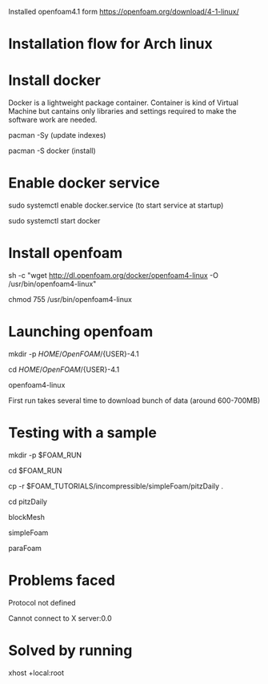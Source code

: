  Installed openfoam4.1 form https://openfoam.org/download/4-1-linux/
 
 # Installation flow for Arch linux
 
 # Install docker
 Docker is a lightweight package container. Container is kind of Virtual Machine but cantains only libraries and settings required to make the software work are needed. 
 
 pacman -Sy  (update indexes)
 
 pacman -S docker (install)
 
 # Enable docker service
 sudo systemctl enable docker.service (to start service at startup)
 
 sudo systemctl start docker
 
 # Install openfoam
 sh -c "wget http://dl.openfoam.org/docker/openfoam4-linux -O /usr/bin/openfoam4-linux"
 
 chmod 755 /usr/bin/openfoam4-linux
 
 # Launching openfoam
 mkdir -p $HOME/OpenFOAM/${USER}-4.1
 
 cd $HOME/OpenFOAM/${USER}-4.1
 
 openfoam4-linux
 
 First run takes several time to download bunch of data (around 600-700MB)
 
 # Testing with a sample
 mkdir -p $FOAM_RUN
 
 cd $FOAM_RUN
 
 cp -r $FOAM_TUTORIALS/incompressible/simpleFoam/pitzDaily .
 
 cd pitzDaily
 
 blockMesh
 
 simpleFoam
 
 paraFoam
 
 # Problems faced
 Protocol not defined
 
 Cannot connect to X server:0.0
 
 # Solved by running
 xhost +local:root 

